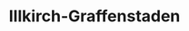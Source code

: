 ---
title: Illkirch-Graffenstaden
url: /illkirch-graffenstaden/
latitude: 48.535
longitude: 7.732
---